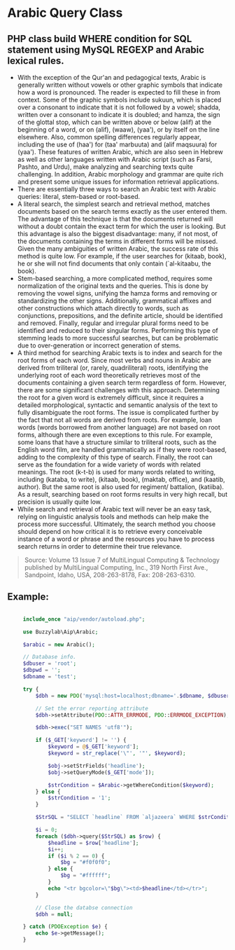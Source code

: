 # Arabic Query Class

## PHP class build WHERE condition for SQL statement using MySQL REGEXP and Arabic lexical rules.

- With the exception of the Qur'an and pedagogical texts, Arabic is generally written without vowels or other graphic symbols that indicate how a word is pronounced. The reader is expected to fill these in from context. Some of the graphic symbols include sukuun, which is placed over a consonant to indicate that it is not followed by a vowel; shadda, written over a consonant to indicate it is doubled; and hamza, the sign of the glottal stop, which can be written above or below (alif) at the beginning of a word, or on (alif), (waaw), (yaa'), or by itself on the line elsewhere. Also, common spelling differences regularly appear, including the use of (haa') for (taa' marbuuta) and (alif maqsuura) for (yaa'). These features of written Arabic, which are also seen in Hebrew as well as other languages written with Arabic script (such as Farsi, Pashto, and Urdu), make analyzing and searching texts quite challenging. In addition, Arabic morphology and grammar are quite rich and present some unique issues for information retrieval applications.
- There are essentially three ways to search an Arabic text with Arabic queries: literal, stem-based or root-based.
- A literal search, the simplest search and retrieval method, matches documents based on the search terms exactly as the user entered them. The advantage of this technique is that the documents returned will without a doubt contain the exact term for which the user is looking. But this advantage is also the biggest disadvantage: many, if not most, of the documents containing the terms in different forms will be missed. Given the many ambiguities of written Arabic, the success rate of this method is quite low. For example, if the user searches for (kitaab, book), he or she will not find documents that only contain (`al-kitaabu, the book).
- Stem-based searching, a more complicated method, requires some normalization of the original texts and the queries. This is done by removing the vowel signs, unifying the hamza forms and removing or standardizing the other signs. Additionally, grammatical affixes and other constructions which attach directly to words, such as conjunctions, prepositions, and the definite article, should be identified and removed. Finally, regular and irregular plural forms need to be identified and reduced to their singular forms. Performing this type of stemming leads to more successful searches, but can be problematic due to over-generation or incorrect generation of stems.
- A third method for searching Arabic texts is to index and search for the root forms of each word. Since most verbs and nouns in Arabic are derived from triliteral (or, rarely, quadriliteral) roots, identifying the underlying root of each word theoretically retrieves most of the documents containing a given search term regardless of form. However, there are some significant challenges with this approach. Determining the root for a given word is extremely difficult, since it requires a detailed morphological, syntactic and semantic analysis of the text to fully disambiguate the root forms. The issue is complicated further by the fact that not all words are derived from roots. For example, loan words (words borrowed from another language) are not based on root forms, although there are even exceptions to this rule. For example, some loans that have a structure similar to triliteral roots, such as the English word film, are handled grammatically as if they were root-based, adding to the complexity of this type of search. Finally, the root can serve as the foundation for a wide variety of words with related meanings. The root (k-t-b) is used for many words related to writing, including (kataba, to write), (kitaab, book), (maktab, office), and (kaatib, author). But the same root is also used for regiment/ battalion, (katiiba). As a result, searching based on root forms results in very high recall, but precision is usually quite low.
- While search and retrieval of Arabic text will never be an easy task, relying on linguistic analysis tools and methods can help make the process more successful. Ultimately, the search method you choose should depend on how critical it is to retrieve every conceivable instance of a word or phrase and the resources you have to process search returns in order to determine their true relevance.

> Source: Volume 13 Issue 7 of MultiLingual Computing & Technology published by MultiLingual Computing, Inc., 319 North First Ave., Sandpoint, Idaho, USA, 208-263-8178, Fax: 208-263-6310.

## Example:

```php

     include_once "aip/vendor/autoload.php";

     use Buzzylab\Aip\Arabic;

     $arabic = new Arabic();

     // Database info.
     $dbuser = 'root';
     $dbpwd = '';
     $dbname = 'test';

     try {
         $dbh = new PDO('mysql:host=localhost;dbname='.$dbname, $dbuser, $dbpwd);

         // Set the error reporting attribute
         $dbh->setAttribute(PDO::ATTR_ERRMODE, PDO::ERRMODE_EXCEPTION);

         $dbh->exec("SET NAMES 'utf8'");

         if ($_GET['keyword'] != '') {
             $keyword = @$_GET['keyword'];
             $keyword = str_replace('\"', '"', $keyword);

             $obj->setStrFields('headline');
             $obj->setQueryMode($_GET['mode']);

             $strCondition = $Arabic->getWhereCondition($keyword);
         } else {
             $strCondition = '1';
         }

         $StrSQL = "SELECT `headline` FROM `aljazeera` WHERE $strCondition";

         $i = 0;
         foreach ($dbh->query($StrSQL) as $row) {
             $headline = $row['headline'];
             $i++;
             if ($i % 2 == 0) {
                 $bg = "#f0f0f0";
             } else {
                 $bg = "#ffffff";
             }
             echo "<tr bgcolor=\"$bg\"><td>$headline</td></tr>";
         }

         // Close the databse connection
         $dbh = null;

     } catch (PDOException $e) {
         echo $e->getMessage();
     }


 ```